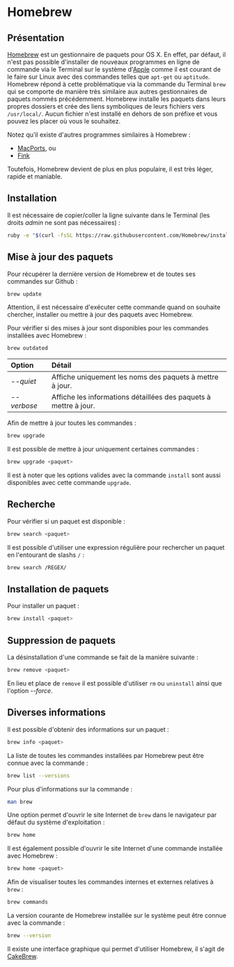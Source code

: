 
# Homebrew

## Présentation

[Homebrew][] est un gestionnaire de paquets pour OS X. En effet, par défaut, il n'est pas possible d'installer de nouveaux programmes en ligne de commande via le Terminal sur le système d'[Apple][] comme il est courant de le faire sur Linux avec des commandes telles que `apt-get` ou `aptitude`. Homebrew répond à cette problématique via la commande du Terminal `brew` qui se comporte de manière très similaire aux autres gestionnaires de paquets nommés précédemment. Homebrew installe les paquets dans leurs propres dossiers et crée des liens symboliques de leurs fichiers vers `/usr/local/`. Aucun fichier n'est installé en dehors de son préfixe et vous pouvez les placer où vous le souhaitez.

Notez qu’il existe d'autres programmes similaires à Homebrew :

- [MacPorts][], ou
- [Fink][]

Toutefois, Homebrew devient de plus en plus populaire, il est très léger, rapide et maniable.

## Installation

Il est nécessaire de copier/coller la ligne suivante dans le Terminal (les droits *admin* ne sont pas nécessaires) :

``` bash
ruby -e "$(curl -fsSL https://raw.githubusercontent.com/Homebrew/install/master/install)"
```

## Mise à jour des paquets

Pour récupérer la dernière version de Homebrew et de toutes ses commandes sur Github :

``` bash
brew update
```

Attention, il est nécessaire d'exécuter cette commande quand on souhaite chercher, installer ou mettre à jour des paquets avec Homebrew.

Pour vérifier si des mises à jour sont disponibles pour les commandes installées avec Homebrew :

``` bash
brew outdated
```

| Option 		| Détail 															|
| :------------	| :----------------------------------------------------------------	|
| *--quiet*		| Affiche uniquement les noms des paquets à mettre à jour.			|
| *--verbose*	| Affiche les informations détaillées des paquets à mettre à jour.	|

Afin de mettre à jour toutes les commandes :

``` bash
brew upgrade
```

Il est possible de mettre à jour uniquement certaines commandes :

``` bash
brew upgrade <paquet>
```

Il est à noter que les options valides avec la commande `install` sont aussi disponibles avec cette commande `upgrade`.

## Recherche

Pour vérifier si un paquet est disponible :

``` bash
brew search <paquet>
```

Il est possible d'utiliser une expression régulière pour rechercher un paquet en l'entourant de slashs `/` :

``` bash
brew search /REGEX/
```

## Installation de paquets

Pour installer un paquet :

``` bash
brew install <paquet>
```

## Suppression de paquets

La désinstallation d'une commande se fait de la manière suivante :

``` bash
brew remove <paquet>
```

En lieu et place de `remove` il est possible d'utiliser `rm` ou `uninstall` ainsi que l'option *--force*.

## Diverses informations

Il est possible d'obtenir des informations sur un paquet :

``` bash
brew info <paquet>
```

La liste de toutes les commandes installées par Homebrew peut être connue avec la commande :

``` bash
brew list --versions
```

Pour plus d'informations sur la commande :

``` bash
man brew
```

Une option permet d'ouvrir le site Internet de `brew` dans le navigateur par défaut du système d'exploitation :

``` bash
brew home
```

Il est également possible d'ouvrir le site Internet d'une commande installée avec Homebrew :

``` bash
brew home <paquet>
```

Afin de visualiser toutes les commandes internes et externes relatives à `brew` :

``` bash
brew commands
```

La version courante de Homebrew installée sur le système peut être connue avec la commande :

``` bash
brew --version
```

Il existe une interface graphique qui permet d'utiliser Homebrew, il s'agit de [CakeBrew][].

[Homebrew]: http://brew.sh/index_fr.html "Homebrew - Site officiel"
[Apple]: http://www.apple.com/fr "Apple - Site officiel"
[MacPorts]: https://www.macports.org "MacPorts - Site officiel"
[Fink]: http://finkproject.org "Fink - Site officiel"
[CakeBrew]: https://www.cakebrew.com "CakeBrew - Site officiel"

